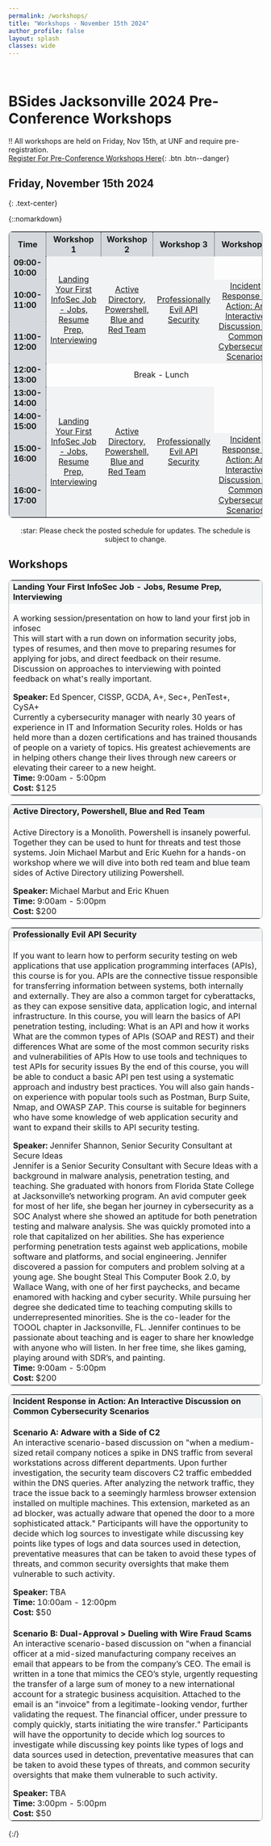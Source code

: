 ```yaml
---
permalink: /workshops/
title: "Workshops - November 15th 2024"
author_profile: false
layout: splash
classes: wide
---
```


&nbsp;<br>

# BSides Jacksonville 2024 Pre-Conference Workshops

:bangbang: All workshops are held on Friday, Nov 15th, at UNF and require pre-registration.<br>
[Register For Pre-Conference Workshops Here](https://www.eventbrite.com/e/bsides-jax-workshops-2024-tickets-1026240361547){: .btn .btn--danger}
<!--//lewta/
:bangbang: All Workshops are at The University of North Florida, University Center, located at: [12000 Alumni Drive, Jacksonville, FL 32224](https://www.unf.edu/universitycenter/directions.html)<br>
:star: The schedule is also available via [HackerTracker](https://hackertracker.app/) on your mobile device.
//-->

## Friday, November 15th 2024
{: .text-center}

{::nomarkdown}
<table style="border-style:solid; border-color:#ABB2B9; border-width:thin; border-radius: 8px;">
    <tr>
        <th style='background-color:#D5D8DC; text-align:center; vertical-align:middle border-right-style:dotted; border-left-style:dotted; border-width:thin;'>Time</th>
        <th style='background-color:#D5D8DC; text-align:center; vertical-align:middle; border-right-style:dotted; border-left-style:dotted; border-width:thin;'>Workshop 1</th>
        <th style='background-color:#D5D8DC; text-align:center; vertical-align:middle'>Workshop 2</th>
        <th style='background-color:#D5D8DC; text-align:center; vertical-align:middle; border-right-style:dotted; border-left-style:dotted; border-width:thin;'>Workshop 3</th>
        <th style='background-color:#D5D8DC; text-align:center; vertical-align:middle'>Workshop 4</th>
    </tr>
    <tr>
        <td style='background-color:#D5D8DC; font-weight:700; border-right-style:dotted; border-left-style:dotted; border-width:thin;'>09:00-10:00</td>
        <td rowspan="3" style='background-color:#F2F3F4; text-align:center; vertical-align:middle'><a href="#W1">Landing Your First InfoSec Job - Jobs, Resume Prep, Interviewing</a></td>
        <td rowspan="3" style='background-color:#F2F3F4; text-align:center; vertical-align:middle'><a href="#W2">Active Directory, Powershell, Blue and Red Team</a></td>
        <td rowspan="3" style='background-color:#F2F3F4; text-align:center; vertical-align:middle'><a href="#W3">Professionally Evil API Security</a></td>
        <td style='text-align:center; vertical-align:middle'>&nbsp;</td>
    </tr>
    <tr>
        <td style='background-color:#D5D8DC; font-weight:700; border-right-style:dotted; border-left-style:dotted; border-width:thin;'>10:00-11:00</td>
        <td rowspan="2" style='background-color:#F2F3F4; text-align:center; vertical-align:middle'><a href="#W4a">Incident Response in Action: An Interactive Discussion on Common Cybersecurity Scenarios</a></td>
    </tr>
    <tr>
        <td style='background-color:#D5D8DC; font-weight:700; border-right-style:dotted; border-left-style:dotted; border-width:thin;'>11:00-12:00</td>
    </tr>
    <tr>
        <td style='background-color:#D5D8DC; font-weight:700; border-right-style:dotted; border-left-style:dotted; border-width:thin;'>12:00-13:00</td>
        <td colspan="4" style='text-align:center; vertical-align:middle'>Break - Lunch</td>
    </tr>
    <tr>
        <td style='background-color:#D5D8DC; font-weight:700; border-right-style:dotted; border-left-style:dotted; border-width:thin;'>13:00-14:00</td>
        <td rowspan="4" style='background-color:#F2F3F4; text-align:center; vertical-align:middle'><a href="#W1">Landing Your First InfoSec Job - Jobs, Resume Prep, Interviewing</a></td>
        <td rowspan="4" style='background-color:#F2F3F4; text-align:center; vertical-align:middle'><a href="#W2">Active Directory, Powershell, Blue and Red Team</a></td>
        <td rowspan="4" style='background-color:#F2F3F4; text-align:center; vertical-align:middle'><a href="#W3">Professionally Evil API Security</a></td>
        <td style='text-align:center; vertical-align:middle'>&nbsp;</td>
    </tr>
    <tr>
        <td style='background-color:#D5D8DC; font-weight:700; border-right-style:dotted; border-left-style:dotted; border-width:thin;'>14:00-15:00</td>
        <td style='text-align:center; vertical-align:middle'>&nbsp;</td>
    </tr>
    <tr>
        <td style='background-color:#D5D8DC; font-weight:700; border-right-style:dotted; border-left-style:dotted; border-width:thin;'>15:00-16:00</td>
        <td rowspan="2" style='background-color:#F2F3F4; text-align:center; vertical-align:middle'><a href="#W4b">Incident Response in Action: An Interactive Discussion on Common Cybersecurity Scenarios</a></td>
    </tr>
    <tr>
        <td style='background-color:#D5D8DC; font-weight:700; border-right-style:dotted; border-left-style:dotted; border-width:thin;'>16:00-17:00</td>
    </tr>
    </table>
    <div style='text-align:center;'>:star: Please check the posted schedule for updates. The schedule is subject to change.</div>
    <h2>Workshops</h2>
    <table style="border-style:solid; border-color:#ABB2B9; border-width:thin; border-radius: 8px;">
        <tr>
            <td style='background-color:#F2F3F4; font-weight:700;' id='W1'>Landing Your First InfoSec Job - Jobs, Resume Prep, Interviewing</td>
        </tr>
        <tr>
            <td>
                <p>
                    A working session/presentation on how to land your first job in infosec<br>
                    This will start with a run down on information security jobs, types of resumes, and then move to preparing resumes for applying for jobs, and direct feedback on their resume. Discussion on approaches to interviewing with pointed feedback on what's really important.<br>
                </p>
                <b>Speaker:</b> Ed Spencer, CISSP, GCDA, A+, Sec+, PenTest+, CySA+<br>
                Currently a cybersecurity manager with nearly 30 years of experience in IT and Information Security roles. Holds or has held more than a dozen certifications and has trained thousands of people on a variety of topics. His greatest achievements are in helping others change their lives through new careers or elevating their career to a new height.<br>
                <b>Time:</b> 9:00am - 5:00pm<br>
                <b>Cost:</b> $125
            </td>
        </tr>
    </table>
    <table style="border-style:solid; border-color:#ABB2B9; border-width:thin; border-radius: 8px;">
        <tr>
            <td style='background-color:#F2F3F4; font-weight:700;' id='W2'>Active Directory, Powershell, Blue and Red Team</td>
        </tr>
        <tr>
            <td>
                <p>
                    Active Directory is a Monolith. Powershell is insanely powerful. Together they can be used to hunt for threats and test those systems. Join Michael Marbut and Eric Kuehn for a hands-on workshop where we will dive into both red team and blue team sides of Active Directory utilizing Powershell.<br>
                </p>
                <b>Speaker:</b> Michael Marbut and Eric Khuen<br>
                <b>Time:</b> 9:00am - 5:00pm<br>
                <b>Cost:</b> $200
            </td>
        </tr>
    </table>
    <table style="border-style:solid; border-color:#ABB2B9; border-width:thin; border-radius: 8px;">
        <tr>
            <td style='background-color:#F2F3F4; font-weight:700;' id='W3'>Professionally Evil API Security</td>
        </tr>
        <tr>
            <td>
                <p>
                    If you want to learn how to perform security testing on web applications that use application programming interfaces (APIs), this course is for you. APIs are the connective tissue responsible for transferring information between systems, both internally and externally. They are also a common target for cyberattacks, as they can expose sensitive data, application logic, and internal infrastructure. In this course, you will learn the basics of API penetration testing, including: What is an API and how it works What are the common types of APIs (SOAP and REST) and their differences What are some of the most common security risks and vulnerabilities of APIs How to use tools and techniques to test APIs for security issues By the end of this course, you will be able to conduct a basic API pen test using a systematic approach and industry best practices. You will also gain hands-on experience with popular tools such as Postman, Burp Suite, Nmap, and OWASP ZAP. This course is suitable for beginners who have some knowledge of web application security and want to expand their skills to API security testing.<br>
                </p>
                <b>Speaker:</b> Jennifer Shannon, Senior Security Consultant at Secure Ideas<br>
                Jennifer is a Senior Security Consultant with Secure Ideas with a background in malware analysis, penetration testing, and teaching. She graduated with honors from Florida State College at Jacksonville’s networking program. An avid computer geek for most of her life, she began her journey in cybersecurity as a SOC Analyst where she showed an aptitude for both penetration testing and malware analysis. She was quickly promoted into a role that capitalized on her abilities. She has experience performing penetration tests against web applications, mobile software and platforms, and social engineering. Jennifer discovered a passion for computers and problem solving at a young age. She bought Steal This Computer Book 2.0, by Wallace Wang, with one of her first paychecks, and became enamored with hacking and cyber security. While pursuing her degree she dedicated time to teaching computing skills to underrepresented minorities. She is the co-leader for the TOOOL chapter in Jacksonville, FL. Jennifer continues to be passionate about teaching and is eager to share her knowledge with anyone who will listen. In her free time, she likes gaming, playing around with SDR’s, and painting.<br>
                <b>Time:</b> 9:00am - 5:00pm<br>
                <b>Cost:</b> $200
            </td>
        </tr>
    </table>
    <table style="border-style:solid; border-color:#ABB2B9; border-width:thin; border-radius: 8px;">
        <tr>
            <td style='background-color:#F2F3F4; font-weight:700;' id='W4'>Incident Response in Action: An Interactive Discussion on Common Cybersecurity Scenarios</td>
        </tr>
        <tr>
            <td id="W4a">
                <p>
                    <b>Scenario A: Adware with a Side of C2</b> <br>
                    An interactive scenario-based discussion on "when a medium-sized retail company notices a spike in DNS traffic from several workstations across different departments. Upon further investigation, the security team discovers C2 traffic embedded within the DNS queries. After analyzing the network traffic, they trace the issue back to a seemingly harmless browser extension installed on multiple machines. This extension, marketed as an ad blocker, was actually adware that opened the door to a more sophisticated attack." Participants will have the opportunity to decide which log sources to investigate while discussing key points like types of logs and data sources used in detection, preventative measures that can be taken to avoid these types of threats, and common security oversights that make them vulnerable to such activity.<br>
                </p>
                <b>Speaker:</b> TBA<br>
                <b>Time:</b> 10:00am - 12:00pm<br>
                <b>Cost:</b> $50
            </td>
        </tr>
        <tr>
            <td id="W4b">
                <p>
                    <b>Scenario B: Dual-Approval > Dueling with Wire Fraud Scams</b><br>
                    An interactive scenario-based discussion on "when a financial officer at a mid-sized manufacturing company receives an email that appears to be from the company’s CEO. The email is written in a tone that mimics the CEO’s style, urgently requesting the transfer of a large sum of money to a new international account for a strategic business acquisition. Attached to the email is an "invoice" from a legitimate-looking vendor, further validating the request. The financial officer, under pressure to comply quickly, starts initiating the wire transfer." Participants will have the opportunity to decide which log sources to investigate while discussing key points like types of logs and data sources used in detection, preventative measures that can be taken to avoid these types of threats, and common security oversights that make them vulnerable to such activity.<br>
                </p>
                <b>Speaker:</b> TBA<br>
                <b>Time:</b> 3:00pm - 5:00pm<br>
                <b>Cost:</b> $50
            </td>
        </tr>
    </table>


{:/}